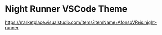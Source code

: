 # Night Runner VSCode Theme 

https://marketplace.visualstudio.com/items?itemName=AfonsoVReis.night-runner